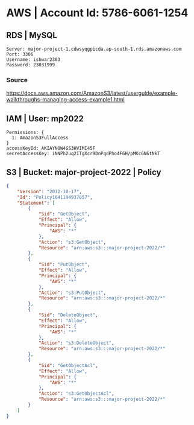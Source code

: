 # AWS | Account Id: 5786-6061-1254

## RDS | MySQL 
```
Server: major-project-1.cdwsyqgpicda.ap-south-1.rds.amazonaws.com
Port: 3306
Username: ishwar2303
Password: 23031999
```

### Source
https://docs.aws.amazon.com/AmazonS3/latest/userguide/example-walkthroughs-managing-access-example1.html

## IAM | User: mp2022
```
Permissions: {
  1: AmazonS3FullAccess
}
accessKeyId: AKIAYNOW4GS3HVIMI45F
secretAccessKey: iNNPh2uq2ITgXcr9DnPqdPho4F6H/pMKc6N6tNkT
```

## S3 | Bucket: major-project-2022 | Policy
```json
{
    "Version": "2012-10-17",
    "Id": "Policy1641194937057",
    "Statement": [
        {
            "Sid": "GetObject",
            "Effect": "Allow",
            "Principal": {
                "AWS": "*"
            },
            "Action": "s3:GetObject",
            "Resource": "arn:aws:s3:::major-project-2022/*"
        },
        {
            "Sid": "PutObject",
            "Effect": "Allow",
            "Principal": {
                "AWS": "*"
            },
            "Action": "s3:PutObject",
            "Resource": "arn:aws:s3:::major-project-2022/*"
        },
        {
            "Sid": "DeleteObject",
            "Effect": "Allow",
            "Principal": {
                "AWS": "*"
            },
            "Action": "s3:DeleteObject",
            "Resource": "arn:aws:s3:::major-project-2022/*"
        },
        {
            "Sid": "GetObjectAcl",
            "Effect": "Allow",
            "Principal": {
                "AWS": "*"
            },
            "Action": "s3:GetObjectAcl",
            "Resource": "arn:aws:s3:::major-project-2022/*"
        }
    ]
}
```

